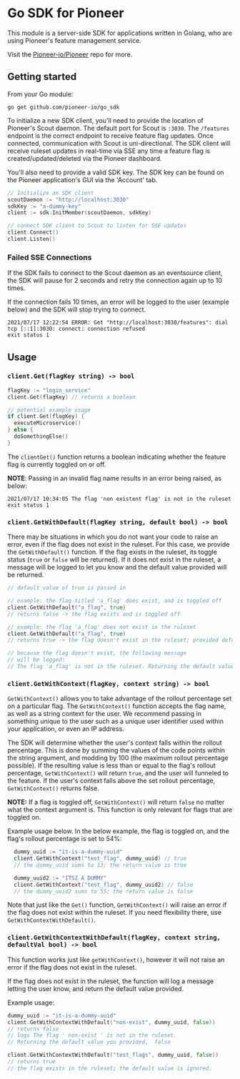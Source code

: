 # Go SDK for Pioneer

This module is a server-side SDK for applications written in Golang, who are using Pioneer's feature management service.

Visit the [Pioneer-io/Pioneer](https://github.com/pioneer-io/pioneer) repo for more.

## Getting started

From your Go module:
```
go get github.com/pioneer-io/go_sdk
```

To initialize a new SDK client, you'll need to provide the location of Pioneer's Scout daemon. The default port for Scout is `:3030`. The `/features` endpoint is the correct endpoint to receive feature flag updates. Once connected, communication with Scout is uni-directional. The SDK client will receive ruleset updates in real-time via SSE any time a feature flag is created/updated/deleted via the Pioneer dashboard.

You'll also need to provide a valid SDK key. The SDK key can be found on the Pioneer application's GUI via the 'Account' tab.

```Go
// Initialize an SDK client
scoutDaemon := "http://localhost:3030"
sdkKey := "a-dummy-key"
client := sdk.InitMember(scoutDaemon, sdkKey)

// connect SDK client to Scout to listen for SSE updates
client.Connect()
client.Listen()
```

### Failed SSE Connections
If the SDK fails to connect to the Scout daemon as an eventsource client, the SDK will pause for 2 seconds and retry the connection again up to 10 times.

If the connection fails 10 times, an error will be logged to the user (example below) and the SDK will stop trying to connect.
```
2021/07/17 12:22:54 ERROR: Get "http://localhost:3030/features": dial tcp [::1]:3030: connect: connection refused
exit status 1
```

## Usage

### `client.Get(flagKey string) -> bool`

```Go
flagKey := "login_service"
client.Get(flagKey) // returns a boolean

// potential example usage
if client.Get(flagKey) {
  executeMicroservice()
} else {
  doSomethingElse()
}

```

The `clientGet()` function returns a boolean indicating whether the feature flag is currently toggled on or off.

**NOTE**: Passing in an invalid flag name results in an error being raised, as below:

```
2021/07/17 10:34:05 The flag 'non existent flag' is not in the ruleset
exit status 1
```

### `client.GetWithDefault(flagKey string, default bool) -> bool`

There may be situations in which you do not want your code to raise an error, even if the flag does not exist in the ruleset. For this case, we provide the `GetWithDefault()` function. If the flag exists in the ruleset, its toggle status (`true` or `false` will be returned). If it does not exist in the ruleset, a message will be logged to let you know and the default value provided will be returned.

```Go
// default value of true is passed in

// example: the flag titled 'a_flag' does exist, and is toggled off
client.GetWithDefault("a_flag", true)
// returns false -> the flag exists and is toggled off

// example: the flag 'a_flag' does not exist in the ruleset
client.GetWithDefault("a_flag", true)
// returns true -> the flag doesn't exist in the ruleset; provided default value is returned.

// because the flag doesn't exist, the following message
// will be logged:
// The flag 'a_flag' is not in the ruleset. Returning the default value you provided,  true
```

### `client.GetWithContext(flagKey, context string) -> bool`

`GetWithContext()` allows you to take advantage of the rollout percentage set on a particular flag. The `GetWithContext()` function accepts the flag name, as well as a string context for the user. We recommend passing in something unique to the user such as a unique user identifier used within your application, or even an IP address.

The SDK will determine whether the user's context falls within the rollout percentage. This is done by summing the values of the code points within the string argument, and modding by 100 (the maximum rollout percentage possible). If the resulting value is less than or equal to the flag's rollout percentage, `GetWithContext()` will return `true`, and the user will funneled to the feature. If the user's context falls above the set rollout percentage, `GetWithContext()` returns false.

**NOTE:** If a flag is toggled off, `GetWithContext()` will return `false` no matter what the context argument is. This function is only relevant for flags that are toggled on.

Example usage below. In the below example, the flag is toggled on, and the flag's rollout percentage is set to 54%:

```Go
  dummy_uuid := "it-is-a-dummy-uuid"
  client.GetWithContext("test_flag", dummy_uuid) // true
  // the dummy_uuid sums to 13; the return value is true

  dummy_uuid2 := "ITSZ A DUMMY"
  client.GetWithContext("test_flag", dummy_uuid2) // false
  // the dummy_uuid2 sums to 55; the return value is false
```

Note that just like the `Get()` function, `GetWithContext()` will raise an error if the flag does not exist within the ruleset. If you need flexibility there, use `GetWithContextWithDefault()`.

### `client.GetWithContextWithDefault(flagKey, context string, defaultVal bool) -> bool`

This function works just like `getWithContext()`, however it will not raise an error if the flag does not exist in the ruleset.

If the flag does not exist in the ruleset, the function will log a message letting the user know, and return the default value provided.

Example usage:

```Go
dummy_uuid := "it-is-a-dummy-uuid"
client.GetWithContextWithDefault("non-exist", dummy_uuid, false))
// returns false
// logs The flag ' non-exist ' is not in the ruleset.
// Returning the default value you provided,  false

client.GetWithContextWithDefault("test_flags", dummy_uuid, false))
// returns true
// the flag exists in the ruleset; the default value is ignored.
```
